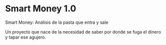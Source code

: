 # Smart Money 1.0
Smart Money: Análisis de la pasta que entra y sale

Un proyecto que nace de la necesidad de saber por donde se fuga el dinero y tapar ese agujero.
